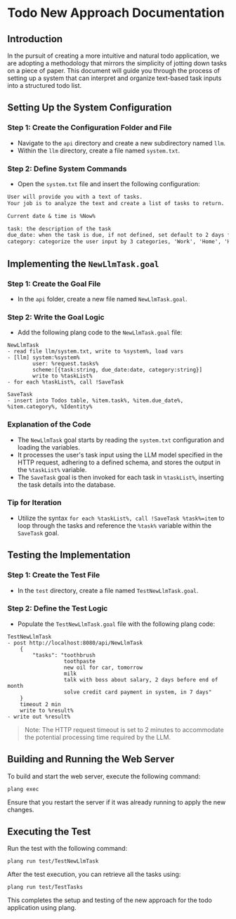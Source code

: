 ﻿# Todo New Approach Documentation

## Introduction

In the pursuit of creating a more intuitive and natural todo application, we are adopting a methodology that mirrors the simplicity of jotting down tasks on a piece of paper. This document will guide you through the process of setting up a system that can interpret and organize text-based task inputs into a structured todo list.

## Setting Up the System Configuration

### Step 1: Create the Configuration Folder and File

- Navigate to the `api` directory and create a new subdirectory named `llm`.
- Within the `llm` directory, create a file named `system.txt`.

### Step 2: Define System Commands

- Open the `system.txt` file and insert the following configuration:

```txt
User will provide you with a text of tasks. 
Your job is to analyze the text and create a list of tasks to return.

Current date & time is %Now%

task: the description of the task
due_date: when the task is due, if not defined, set default to 2 days from now
category: categorize the user input by 3 categories, 'Work', 'Home', 'Hobby'
```

## Implementing the `NewLlmTask.goal`

### Step 1: Create the Goal File

- In the `api` folder, create a new file named `NewLlmTask.goal`.

### Step 2: Write the Goal Logic

- Add the following plang code to the `NewLlmTask.goal` file:

```plang
NewLlmTask
- read file llm/system.txt, write to %system%, load vars
- [llm] system:%system%
        user: %request.tasks%
        scheme:[{task:string, due_date:date, category:string}]
        write to %taskList%
- for each %taskList%, call !SaveTask

SaveTask
- insert into Todos table, %item.task%, %item.due_date%, %item.category%, %Identity%
```

### Explanation of the Code

- The `NewLlmTask` goal starts by reading the `system.txt` configuration and loading the variables.
- It processes the user's task input using the LLM model specified in the HTTP request, adhering to a defined schema, and stores the output in the `%taskList%` variable.
- The `SaveTask` goal is then invoked for each task in `%taskList%`, inserting the task details into the database.

### Tip for Iteration

- Utilize the syntax `for each %taskList%, call !SaveTask %task%=item` to loop through the tasks and reference the `%task%` variable within the `SaveTask` goal.

## Testing the Implementation

### Step 1: Create the Test File

- In the `test` directory, create a file named `TestNewLlmTask.goal`.

### Step 2: Define the Test Logic

- Populate the `TestNewLlmTask.goal` file with the following plang code:

```plang
TestNewLlmTask
- post http://localhost:8080/api/NewLlmTask
    {
        "tasks": "toothbrush
                  toothpaste
                  new oil for car, tomorrow
                  milk
                  talk with boss about salary, 2 days before end of month
                  solve credit card payment in system, in 7 days"
    }
    timeout 2 min
    write to %result%
- write out %result%
```

> Note: The HTTP request timeout is set to 2 minutes to accommodate the potential processing time required by the LLM.

## Building and Running the Web Server

To build and start the web server, execute the following command:

```plang
plang exec
```

Ensure that you restart the server if it was already running to apply the new changes.

## Executing the Test

Run the test with the following command:

```plang
plang run test/TestNewLlmTask
```

After the test execution, you can retrieve all the tasks using:

```plang
plang run test/TestTasks
```

This completes the setup and testing of the new approach for the todo application using plang.